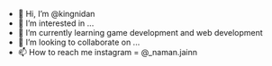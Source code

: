 - 👋 Hi, I’m @kingnidan
- 👀 I’m interested in ...
- 🌱 I’m currently learning game development and web development
- 💞️ I’m looking to collaborate on ...
- 📫 How to reach me instagram = @_naman.jainn

<!---
kingnidan/kingnidan is a ✨ special ✨ repository because its `README.md` (this file) appears on your GitHub profile.
You can click the Preview link to take a look at your changes.
--->
